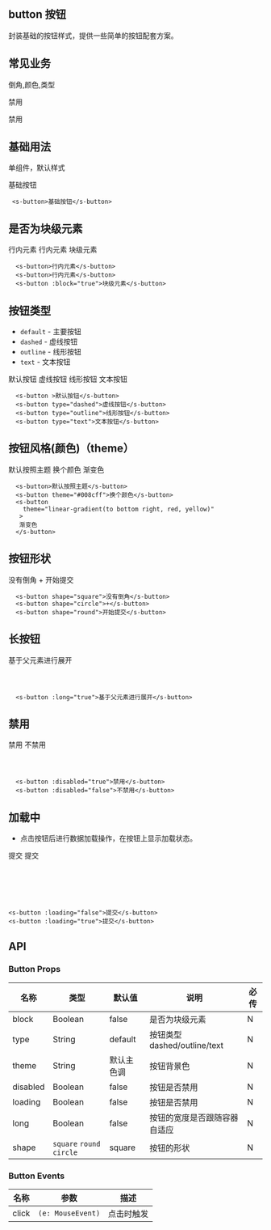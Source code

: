 <!--
 * @Author: liszter@qq.com liszter@qq.com
 * @Date: 2023-01-30 16:03:24
 * @LastEditors: liszter@qq.com liszter@qq.com
 * @LastEditTime: 2023-01-31 18:08:47
 * @FilePath: \scale-ui\examples\docs\components\button\index.md
 * @Description: 这是默认设置,请设置`customMade`, 打开koroFileHeader查看配置 进行设置: https://github.com/OBKoro1/koro1FileHeader/wiki/%E9%85%8D%E7%BD%AE
-->
## button 按钮

封装基础的按钮样式，提供一些简单的按钮配套方案。

## 常见业务

<div>
  <s-button
    shape="round"
    :long="true"
    theme="linear-gradient(to bottom right, red, yellow)"
    >倒角,颜色,类型</s-button>


  <s-button
    type="outline"
    :disabled="true"
    >禁用</s-button>


  <s-button
    type="outline"
     shape="round"
    :loading="true"
    >禁用</s-button>
</div>




## 基础用法
单组件，默认样式

<div> 
  <s-button>基础按钮</s-button>
</div>

```
 <s-button>基础按钮</s-button>
```

## 是否为块级元素

<div class=""> 
  <s-button>行内元素</s-button>
  <s-button >行内元素</s-button>
  <s-button :block="true">块级元素</s-button>
</div>

```
  <s-button>行内元素</s-button>
  <s-button>行内元素</s-button>
  <s-button :block="true">块级元素</s-button>
```

## 按钮类型
- `default` - 主要按钮
- `dashed` - 虚线按钮
- `outline` - 线形按钮
- `text` - 文本按钮

<div> 
  <s-button >默认按钮</s-button>
  <s-button type="dashed">虚线按钮</s-button>
  <s-button type="outline">线形按钮</s-button>
  <s-button type="text">文本按钮</s-button>
</div>

```
  <s-button >默认按钮</s-button>
  <s-button type="dashed">虚线按钮</s-button>
  <s-button type="outline">线形按钮</s-button>
  <s-button type="text">文本按钮</s-button>
```

## 按钮风格(颜色)（theme）

<div class=""> 
  <s-button>默认按照主题</s-button>
  <s-button theme="#008cff">换个颜色</s-button> 
  <s-button theme="linear-gradient(to bottom right, red, yellow)">渐变色</s-button> 
</div>

```
  <s-button>默认按照主题</s-button>
  <s-button theme="#008cff">换个颜色</s-button> 
  <s-button 
    theme="linear-gradient(to bottom right, red, yellow)"
   >
   渐变色
  </s-button> 
```

## 按钮形状 

<div class=" "> 
  <s-button shape="square">没有倒角</s-button>
  <s-button shape="circle">+</s-button>
  <s-button shape="round">开始提交</s-button>
</div>

```
  <s-button shape="square">没有倒角</s-button>
  <s-button shape="circle">+</s-button>
  <s-button shape="round">开始提交</s-button>
```


## 长按钮

<div class="" style="height: 60px"> 
  <s-button :long="true">基于父元素进行展开</s-button>
</div>

```
  <s-button :long="true">基于父元素进行展开</s-button>
```

## 禁用

<div class="" style="height: 60px"> 
  <s-button :disabled="true">禁用</s-button>
  <s-button :disabled="false">不禁用</s-button>

</div>

```
  <s-button :disabled="true">禁用</s-button>
  <s-button :disabled="false">不禁用</s-button>
```

## 加载中

- 点击按钮后进行数据加载操作，在按钮上显示加载状态。

<div class="" style="height: 100px">
  <s-button :loading="false" >提交</s-button>
  <s-button :loading="true" >提交</s-button>
</div>

```
<s-button :loading="false">提交</s-button>
<s-button :loading="true">提交</s-button>
```

<style>
  .s-button {
    margin: 8px;
  }
</style>




## API
### Button Props

名称 | 类型 | 默认值 | 说明 | 必传
-- | -- | -- | -- | --
block | Boolean | false | 是否为块级元素 | N
type | String | default | 按钮类型 dashed/outline/text | N
theme | String | 默认主色调 | 按钮背景色 | N
disabled | Boolean | false | 按钮是否禁用 | N
loading | Boolean | false | 按钮是否禁用 | N
long | Boolean | false | 按钮的宽度是否跟随容器自适应 | N
shape | `square` `round` `circle` | square | 按钮的形状 | N




### Button Events

名称 | 参数 | 描述
-- | -- | --
click | `(e: MouseEvent)` | 点击时触发